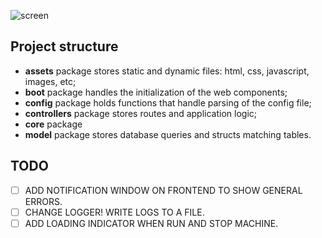 ![screen](https://user-images.githubusercontent.com/37074372/160295137-a82b5147-aa45-42a8-b6c3-d8f17e85bea7.gif)



## Project structure
- **assets** package stores static  and dynamic files: html, css, javascript, images, etc;
- **boot** package handles the initialization of the web components;
- **config** package holds functions that handle parsing of the config file;
- **controllers** package stores routes and application logic;
- **core** package 
- **model** package stores database queries and structs matching tables.

## TODO
- [ ] ADD NOTIFICATION WINDOW ON FRONTEND TO SHOW GENERAL ERRORS.
- [ ] CHANGE LOGGER! WRITE LOGS TO A FILE.
- [ ] ADD LOADING INDICATOR WHEN RUN AND STOP MACHINE.
